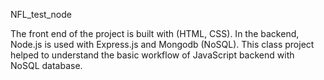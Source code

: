 NFL_test_node

The front end of the  project is built with (HTML, CSS). In the backend, Node.js is used with Express.js and Mongodb 
(NoSQL). This class project helped to understand the basic workflow of JavaScript backend with NoSQL database.
